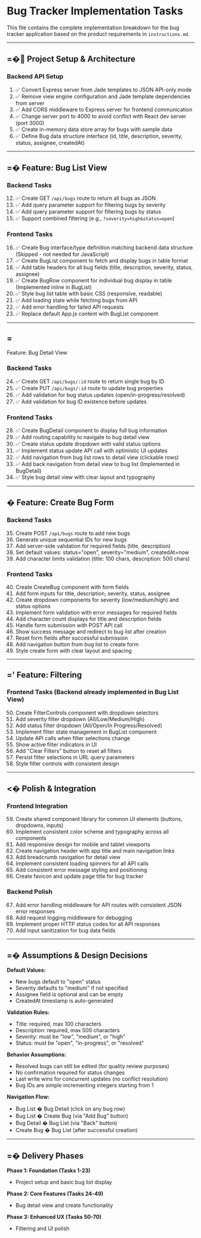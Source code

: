 # Bug Tracker Implementation Tasks

This file contains the complete implementation breakdown for the bug tracker application based on the product requirements in `instructions.md`.

---

## =� Project Setup & Architecture

### Backend API Setup
1. ✅ Convert Express server from Jade templates to JSON API-only mode
2. ✅ Remove view engine configuration and Jade template dependencies from server
3. ✅ Add CORS middleware to Express server for frontend communication
4. ✅ Change server port to 4000 to avoid conflict with React dev server (port 3000)
5. ✅ Create in-memory data store array for bugs with sample data
6. ✅ Define Bug data structure interface (id, title, description, severity, status, assignee, createdAt)

---

## =� Feature: Bug List View

### Backend Tasks
12. ✅ Create GET `/api/bugs` route to return all bugs as JSON
13. ✅ Add query parameter support for filtering bugs by severity
14. ✅ Add query parameter support for filtering bugs by status
15. ✅ Support combined filtering (e.g., `?severity=high&status=open`)

### Frontend Tasks
16. ✅ Create Bug interface/type definition matching backend data structure (Skipped - not needed for JavaScript)
17. ✅ Create BugList component to fetch and display bugs in table format
18. ✅ Add table headers for all bug fields (title, description, severity, status, assignee)
19. ✅ Create BugRow component for individual bug display in table (Implemented inline in BugList)
20. ✅ Style bug list table with basic CSS (responsive, readable)
21. ✅ Add loading state while fetching bugs from API
22. ✅ Add error handling for failed API requests
23. ✅ Replace default App.js content with BugList component

---

## =
 Feature: Bug Detail View

### Backend Tasks
24. ✅ Create GET `/api/bugs/:id` route to return single bug by ID
25. ✅ Create PUT `/api/bugs/:id` route to update bug properties
26. ✅ Add validation for bug status updates (open/in-progress/resolved)
27. ✅ Add validation for bug ID existence before updates

### Frontend Tasks
28. ✅ Create BugDetail component to display full bug information
29. ✅ Add routing capability to navigate to bug detail view
30. ✅ Create status update dropdown with valid status options
31. ✅ Implement status update API call with optimistic UI updates
32. ✅ Add navigation from bug list rows to detail view (clickable rows)
33. ✅ Add back navigation from detail view to bug list (Implemented in BugDetail)
34. ✅ Style bug detail view with clear layout and typography

---

## � Feature: Create Bug Form

### Backend Tasks
35. Create POST `/api/bugs` route to add new bugs
36. Generate unique sequential IDs for new bugs
37. Add server-side validation for required fields (title, description)
38. Set default values: status="open", severity="medium", createdAt=now
39. Add character limits validation (title: 100 chars, description: 500 chars)

### Frontend Tasks
40. Create CreateBug component with form fields
41. Add form inputs for title, description, severity, status, assignee
42. Create dropdown components for severity (low/medium/high) and status options
43. Implement form validation with error messages for required fields
44. Add character count displays for title and description fields
45. Handle form submission with POST API call
46. Show success message and redirect to bug list after creation
47. Reset form fields after successful submission
48. Add navigation button from bug list to create form
49. Style create form with clear layout and spacing

---

## =' Feature: Filtering

### Frontend Tasks (Backend already implemented in Bug List View)
50. Create FilterControls component with dropdown selectors
51. Add severity filter dropdown (All/Low/Medium/High)
52. Add status filter dropdown (All/Open/In Progress/Resolved)
53. Implement filter state management in BugList component
54. Update API calls when filter selections change
55. Show active filter indicators in UI
56. Add "Clear Filters" button to reset all filters
57. Persist filter selections in URL query parameters
58. Style filter controls with consistent design

---

## <� Polish & Integration

### Frontend Integration
59. Create shared component library for common UI elements (buttons, dropdowns, inputs)
60. Implement consistent color scheme and typography across all components
61. Add responsive design for mobile and tablet viewports
62. Create navigation header with app title and main navigation links
63. Add breadcrumb navigation for detail view
64. Implement consistent loading spinners for all API calls
65. Add consistent error message styling and positioning
66. Create favicon and update page title for bug tracker

### Backend Polish
67. Add error handling middleware for API routes with consistent JSON error responses
68. Add request logging middleware for debugging
69. Implement proper HTTP status codes for all API responses
70. Add input sanitization for bug data fields

---

## =� Assumptions & Design Decisions

**Default Values:**
- New bugs default to "open" status
- Severity defaults to "medium" if not specified
- Assignee field is optional and can be empty
- CreatedAt timestamp is auto-generated

**Validation Rules:**
- Title: required, max 100 characters
- Description: required, max 500 characters
- Severity: must be "low", "medium", or "high"
- Status: must be "open", "in-progress", or "resolved"

**Behavior Assumptions:**
- Resolved bugs can still be edited (for quality review purposes)
- No confirmation required for status changes
- Last write wins for concurrent updates (no conflict resolution)
- Bug IDs are simple incrementing integers starting from 1

**Navigation Flow:**
- Bug List � Bug Detail (click on any bug row)
- Bug List � Create Bug (via "Add Bug" button)
- Bug Detail � Bug List (via "Back" button)
- Create Bug � Bug List (after successful creation)

---

## =� Delivery Phases

**Phase 1: Foundation (Tasks 1-23)**
- Project setup and basic bug list display

**Phase 2: Core Features (Tasks 24-49)**
- Bug detail view and create functionality

**Phase 3: Enhanced UX (Tasks 50-70)**
- Filtering and UI polish